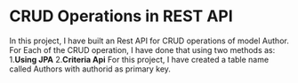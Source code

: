 # CRUD Operations in REST API
In this project, I have built an Rest API for CRUD operations of model Author.
For Each of the CRUD operation, I have done that using two methods as:
	1.**Using JPA**
	2.**Criteria Api**
For this project, I have created a table name called Authors with authorid as primary key.
